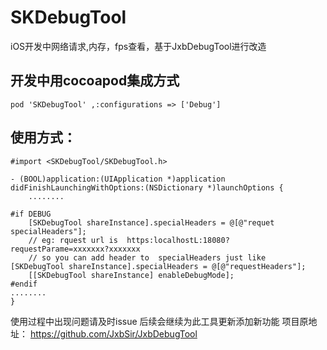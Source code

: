 # SKDebugTool
iOS开发中网络请求,内存，fps查看，基于JxbDebugTool进行改造
## 开发中用cocoapod集成方式

```
pod 'SKDebugTool' ,:configurations => ['Debug']

```
## 使用方式：

```
#import <SKDebugTool/SKDebugTool.h>

- (BOOL)application:(UIApplication *)application didFinishLaunchingWithOptions:(NSDictionary *)launchOptions {
    ........

#if DEBUG
    [SKDebugTool shareInstance].specialHeaders = @[@"requet specialHeaders"];
    // eg: rquest url is  https:localhostL:18080?requestParame=xxxxxxx?xxxxxxx
    // so you can add header to  specialHeaders just like  [SKDebugTool shareInstance].specialHeaders = @[@"requestHeaders"];
    [[SKDebugTool shareInstance] enableDebugMode];
#endif
........
}
```
使用过程中出现问题请及时issue
后续会继续为此工具更新添加新功能
项目原地址：
https://github.com/JxbSir/JxbDebugTool
